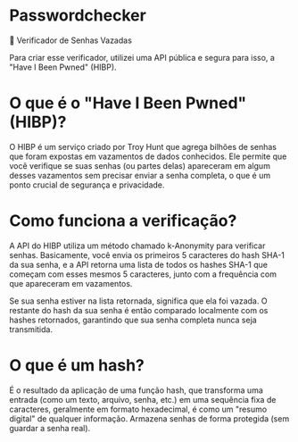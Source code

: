 # Passwordchecker
🔎 Verificador de Senhas Vazadas

Para criar esse verificador, utilizei uma API pública e segura para isso, a "Have I Been Pwned" (HIBP).

# O que é o "Have I Been Pwned" (HIBP)?
O HIBP é um serviço criado por Troy Hunt que agrega bilhões de senhas que foram expostas em vazamentos de dados conhecidos. Ele permite que você verifique se suas senhas (ou partes delas) apareceram em algum desses vazamentos sem precisar enviar a senha completa, o que é um ponto crucial de segurança e privacidade.

# Como funciona a verificação?
A API do HIBP utiliza um método chamado k-Anonymity para verificar senhas. Basicamente, você envia os primeiros 5 caracteres do hash SHA-1 da sua senha, e a API retorna uma lista de todos os hashes SHA-1 que começam com esses mesmos 5 caracteres, junto com a frequência com que apareceram em vazamentos.

Se sua senha estiver na lista retornada, significa que ela foi vazada. O restante do hash da sua senha é então comparado localmente com os hashes retornados, garantindo que sua senha completa nunca seja transmitida.

# O que é um hash?
É o resultado da aplicação de uma função hash, que transforma uma entrada (como um texto, arquivo, senha, etc.) em uma sequência fixa de caracteres, geralmente em formato hexadecimal, é como um "resumo digital" de qualquer informação. Armazena senhas de forma protegida (sem guardar a senha real).


